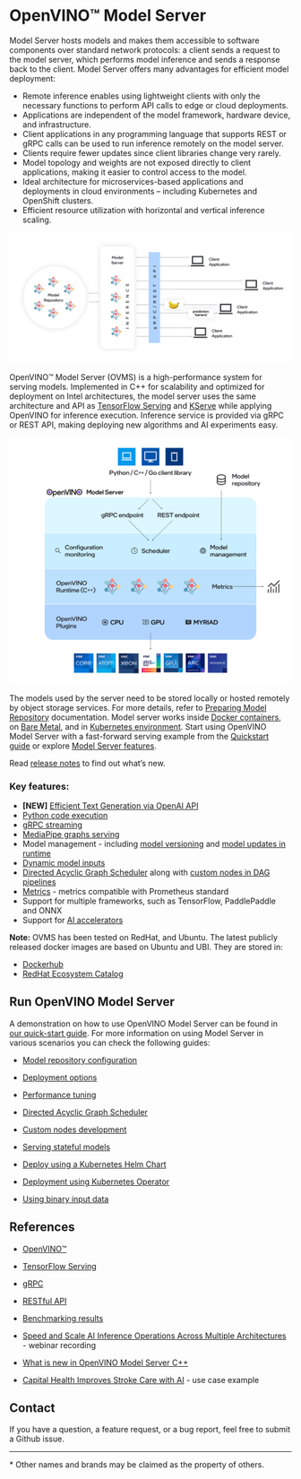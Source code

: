 # OpenVINO&trade; Model Server

Model Server hosts models and makes them accessible to software components over standard network protocols: a client sends a request to the model server, which performs model inference and sends a response back to the client. Model Server offers many advantages for efficient model deployment: 
- Remote inference enables using lightweight clients with only the necessary functions to perform API calls to edge or cloud deployments.
- Applications are independent of the model framework, hardware device, and infrastructure.
- Client applications in any programming language that supports REST or gRPC calls can be used to run inference remotely on the model server.
- Clients require fewer updates since client libraries change very rarely.
- Model topology and weights are not exposed directly to client applications, making it easier to control access to the model.
- Ideal architecture for microservices-based applications and deployments in cloud environments – including Kubernetes and OpenShift clusters.
- Efficient resource utilization with horizontal and vertical inference scaling.

![OVMS diagram](docs/ovms_diagram.png)

OpenVINO&trade; Model Server (OVMS) is a high-performance system for serving models. Implemented in C++ for scalability and optimized for deployment on Intel architectures, the model server uses the same architecture and API as [TensorFlow Serving](https://github.com/tensorflow/serving) and [KServe](https://github.com/kserve/kserve) while applying OpenVINO for inference execution. Inference service is provided via gRPC or REST API, making deploying new algorithms and AI experiments easy.

![OVMS picture](docs/ovms_high_level.png)

The models used by the server need to be stored locally or hosted remotely by object storage services. For more details, refer to [Preparing Model Repository](https://docs.openvino.ai/2024/ovms_docs_models_repository.html) documentation. Model server works inside [Docker containers](https://docs.openvino.ai/2024/ovms_docs_deploying_server.html#deploying-model-server-in-docker-container), on [Bare Metal](https://docs.openvino.ai/2024/ovms_docs_deploying_server.html#deploying-model-server-on-baremetal-without-container), and in [Kubernetes environment](https://docs.openvino.ai/2024/ovms_docs_deploying_server.html#deploying-model-server-in-kubernetes).
Start using OpenVINO Model Server with a fast-forward serving example from the [Quickstart guide](https://docs.openvino.ai/2024/ovms_docs_quick_start_guide.html) or explore [Model Server features](https://docs.openvino.ai/2024/ovms_docs_features.html).

Read [release notes](https://github.com/openvinotoolkit/model_server/releases) to find out what’s new.

### Key features:
- **[NEW]** [Efficient Text Generation via OpenAI API](https://docs.openvino.ai/2024/ovms_docs_llm_reference.html)
- [Python code execution](https://docs.openvino.ai/2024/ovms_docs_python_support_reference.html)
- [gRPC streaming](https://docs.openvino.ai/2024/ovms_docs_streaming_endpoints.html)
- [MediaPipe graphs serving](https://docs.openvino.ai/2024/ovms_docs_mediapipe.html) 
- Model management - including [model versioning](https://docs.openvino.ai/2024/ovms_docs_model_version_policy.html) and [model updates in runtime](https://docs.openvino.ai/2024/ovms_docs_online_config_changes.html)
- [Dynamic model inputs](https://docs.openvino.ai/2024/ovms_docs_shape_batch_layout.html)
- [Directed Acyclic Graph Scheduler](https://docs.openvino.ai/2024/ovms_docs_dag.html) along with [custom nodes in DAG pipelines](https://docs.openvino.ai/2024/ovms_docs_custom_node_development.html)
- [Metrics](https://docs.openvino.ai/2024/ovms_docs_metrics.html) - metrics compatible with Prometheus standard
- Support for multiple frameworks, such as TensorFlow, PaddlePaddle and ONNX
- Support for [AI accelerators](https://docs.openvino.ai/2024/about-openvino/compatibility-and-support/supported-devices.html)

**Note:** OVMS has been tested on RedHat, and Ubuntu. The latest publicly released docker images are based on Ubuntu and UBI.
They are stored in:
- [Dockerhub](https://hub.docker.com/r/openvino/model_server)
- [RedHat Ecosystem Catalog](https://catalog.redhat.com/software/containers/intel/openvino-model-server/607833052937385fc98515de)


## Run OpenVINO Model Server

A demonstration on how to use OpenVINO Model Server can be found in [our quick-start guide](https://docs.openvino.ai/2024/ovms_docs_quick_start_guide.html). 
For more information on using Model Server in various scenarios you can check the following guides:

* [Model repository configuration](https://docs.openvino.ai/2024/ovms_docs_models_repository.html)

* [Deployment options](https://docs.openvino.ai/2024/ovms_docs_deploying_server.html)

* [Performance tuning](https://docs.openvino.ai/2024/ovms_docs_performance_tuning.html)

* [Directed Acyclic Graph Scheduler](https://docs.openvino.ai/2024/ovms_docs_dag.html)

* [Custom nodes development](https://docs.openvino.ai/2024/ovms_docs_custom_node_development.html)

* [Serving stateful models](https://docs.openvino.ai/2024/ovms_docs_stateful_models.html)

* [Deploy using a Kubernetes Helm Chart](https://github.com/openvinotoolkit/operator/tree/main/helm-charts/ovms)

* [Deployment using Kubernetes Operator](https://operatorhub.io/operator/ovms-operator)

* [Using binary input data](https://docs.openvino.ai/2024/ovms_docs_binary_input.html)



## References

* [OpenVINO&trade;](https://software.intel.com/en-us/openvino-toolkit)

* [TensorFlow Serving](https://github.com/tensorflow/serving)

* [gRPC](https://grpc.io/)

* [RESTful API](https://restfulapi.net/)

* [Benchmarking results](https://docs.openvino.ai/2024/about-openvino/performance-benchmarks.html)

* [Speed and Scale AI Inference Operations Across Multiple Architectures](https://techdecoded.intel.io/essentials/speed-and-scale-ai-inference-operations-across-multiple-architectures/?elq_cid=3646480_ts1607680426276&erpm_id=6470692_ts1607680426276) - webinar recording

* [What is new in OpenVINO Model Server C++](https://www.intel.com/content/www/us/en/artificial-intelligence/posts/whats-new-openvino-model-server.html)

* [Capital Health Improves Stroke Care with AI](https://www.intel.co.uk/content/www/uk/en/customer-spotlight/stories/capital-health-ai-customer-story.html) - use case example

## Contact

If you have a question, a feature request, or a bug report, feel free to submit a Github issue.


---
\* Other names and brands may be claimed as the property of others.
